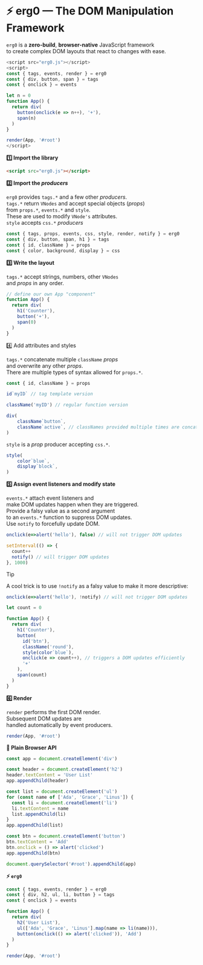 ﻿# ⚡ **erg0** — The DOM Manipulation Framework

`erg0` is a 
**zero-build**, **browser-native** JavaScript framework<br>
to create complex DOM layouts that react to changes with ease.

```js
<script src="erg0.js"></script>
<script>
const { tags, events, render } = erg0
const { div, button, span } = tags
const { onclick } = events

let n = 0
function App() {
  return div(
    button(onclick(e => n++), '+'),
    span(n)
  )
}

render(App, '#root')
</script>
```

**1️⃣ Import the library**

```html
<script src="erg0.js"></script>
```

**2️⃣ Import the *producers***

`erg0` provides `tags.*` and a few other *producers*.<br>
`tags.*` return `VNodes` and accept special objects (*props*)<br>
from `props.*`, `events.*` and `style`.<br>
These are used to modify `VNode's` attributes.<br>
`style` accepts `css.*` *producers*

```js
const { tags, props, events, css, style, render, notify } = erg0
const { div, button, span, h1 } = tags
const { id, className } = props
const { color, background, display } = css
```

**3️⃣ Write the layout**

`tags.*` accept strings, numbers, other `VNodes`<br>
and *props* in any order.

```js
// define our own App "component"
function App() {
  return div(
    h1('Counter'),
    button('+'),
    span(0)
  )
}
```

4️⃣ Add attributes and styles

`tags.*` concatenate multiple `className` *props*<br>
and overwrite any other *props*.<br>
There are multiple types of syntax allowed for `props.*`. 

```js
const { id, className } = props

id`myID` // tag template version

className('myID') // regular function version

div(
    className`button`,
    className`active`, // classNames provided multiple times are concatenated
)
```

`style` is a *prop* producer accepting `css.*`.

```js
style(
    color`blue`,
    display`block`,
)
```

**5️⃣ Assign event listeners and modify state**

`events.*` attach event listeners and<br>
make DOM updates happen when they are triggered.<br>
Provide a falsy value as a second argument<br>
to an `events.*` function to suppress DOM updates.<br>
Use `notify` to forcefully update DOM.

```js
onclick(e=>alert('hello'), false) // will not trigger DOM updates

setInterval(() => {
  count++
  notify() // will trigger DOM updates
}, 1000)
```

> [!TIP]
> A cool trick is to use `!notify` as a falsy value to make it more descriptive:

```js
onclick(e=>alert('hello'), !notify) // will not trigger DOM updates
```

```js
let count = 0

function App() {
  return div(
    h1('Counter'),
    button(
      id('btn'),
      className('round'),
      style(color`blue`),
      onclick(e => count++), // triggers a DOM updates efficiently
      '+'
    ),
    span(count)
  )
}
```

**6️⃣ Render**

`render` performs the first DOM render.<br>
Subsequent DOM updates are<br>
handled automatically by event producers.

```js
render(App, '#root')
```

**🥀 Plain Browser API**

```js
const app = document.createElement('div')

const header = document.createElement('h2')
header.textContent = 'User List'
app.appendChild(header)

const list = document.createElement('ul')
for (const name of ['Ada', 'Grace', 'Linus']) {
  const li = document.createElement('li')
  li.textContent = name
  list.appendChild(li)
}
app.appendChild(list)

const btn = document.createElement('button')
btn.textContent = 'Add'
btn.onclick = () => alert('clicked')
app.appendChild(btn)

document.querySelector('#root').appendChild(app)
```

**⚡ `erg0`**

```js
const { tags, events, render } = erg0
const { div, h2, ul, li, button } = tags
const { onclick } = events

function App() {
  return div(
    h2('User List'),
    ul(['Ada', 'Grace', 'Linus'].map(name => li(name))),
    button(onclick(() => alert('clicked')), 'Add')
  )
}

render(App, '#root')
```

